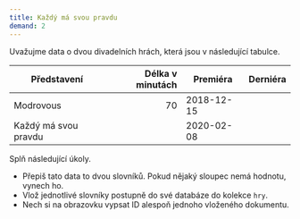 ```yaml
---
title: Každý má svou pravdu
demand: 2
---
```


Uvažujme data o dvou divadelních hrách, která jsou v následující tabulce.

| Představení          | Délka v minutách | Premiéra   | Derniéra   |
| -------------------- | ---------------: | ---------- | ---------- |
| Modrovous            |               70 | 2018-12-15 |            |
| Každý má svou pravdu |                  | 2020-02-08 |            |

Splň následující úkoly.

- Přepiš tato data to dvou slovníků. Pokud nějaký sloupec nemá hodnotu, vynech ho.
- Vlož jednotlivé slovníky postupně do své databáze do kolekce `hry`.
- Nech si na obrazovku vypsat ID alespoň jednoho vloženého dokumentu.

